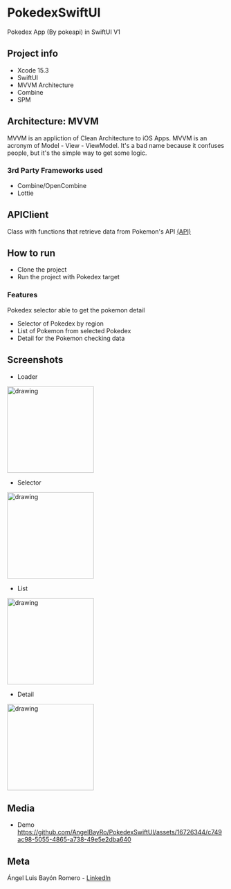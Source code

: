 # PokedexSwiftUI
Pokedex App (By pokeapi) in SwiftUI V1

## Project info
* Xcode 15.3
* SwiftUI
* MVVM Architecture
* Combine
* SPM

## Architecture: MVVM
MVVM is an appliction of Clean Architecture to iOS Apps. MVVM is an acronym of Model - View - ViewModel. It's a bad name because it confuses people, but it's the simple way to get some logic.

### 3rd Party Frameworks used
* Combine/OpenCombine
* Lottie

## APIClient
Class with functions that retrieve data from Pokemon's API
[(API)](https://pokeapi.co/docs/v2#info)

## How to run
* Clone the project
* Run the project with Pokedex target

### Features
Pokedex selector able to get the pokemon detail
* Selector of Pokedex by region
* List of Pokemon from selected Pokedex
* Detail for the Pokemon checking data

## Screenshots
* Loader
<img src="https://github.com/AngelBayRo/PokedexSwiftUI/assets/16726344/9030ad6a-48d1-4ef8-a5db-c2626883cd37" alt="drawing" width="200"/>

* Selector
<img src="https://github.com/AngelBayRo/PokedexSwiftUI/assets/16726344/80aaf1a3-3313-41a2-be0a-553f35fc27f6" alt="drawing" width="200"/>

* List
<img src="https://github.com/AngelBayRo/PokedexSwiftUI/assets/16726344/fc4460b6-ec6b-4951-8a54-75cdba15e83d" alt="drawing" width="200"/>
  
* Detail
<img src="https://github.com/AngelBayRo/PokedexSwiftUI/assets/16726344/093e5445-a7fe-4b60-a255-ad68bdfabd24" alt="drawing" width="200"/>

## Media
* Demo
https://github.com/AngelBayRo/PokedexSwiftUI/assets/16726344/c749ac98-5055-4865-a738-49e5e2dba640

## Meta
Ángel Luis Bayón Romero - [LinkedIn](https://www.linkedin.com/in/angel-bay%C3%B3n-romero-73282013a/)
